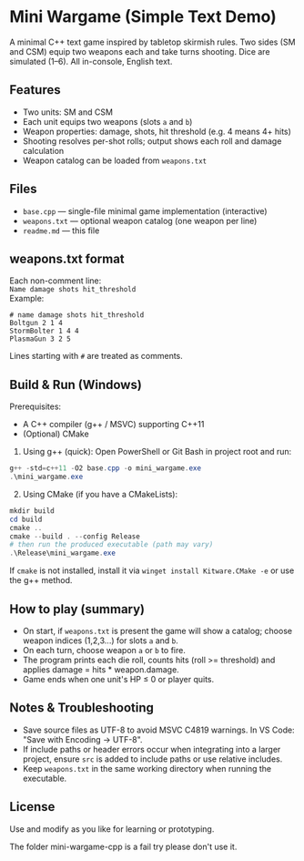 # Mini Wargame (Simple Text Demo)

A minimal C++ text game inspired by tabletop skirmish rules. Two sides (SM and CSM) equip two weapons each and take turns shooting. Dice are simulated (1–6). All in-console, English text.

## Features
- Two units: SM and CSM
- Each unit equips two weapons (slots `a` and `b`)
- Weapon properties: damage, shots, hit threshold (e.g. 4 means 4+ hits)
- Shooting resolves per-shot rolls; output shows each roll and damage calculation
- Weapon catalog can be loaded from `weapons.txt`

## Files
- `base.cpp` — single-file minimal game implementation (interactive)
- `weapons.txt` — optional weapon catalog (one weapon per line)
- `readme.md` — this file

## weapons.txt format
Each non-comment line:  
`Name damage shots hit_threshold`  
Example:
```
# name damage shots hit_threshold
Boltgun 2 1 4
StormBolter 1 4 4
PlasmaGun 3 2 5
```
Lines starting with `#` are treated as comments.

## Build & Run (Windows)

Prerequisites:
- A C++ compiler (g++ / MSVC) supporting C++11
- (Optional) CMake

1. Using g++ (quick):
Open PowerShell or Git Bash in project root and run:
```powershell
g++ -std=c++11 -O2 base.cpp -o mini_wargame.exe
.\mini_wargame.exe
```

2. Using CMake (if you have a CMakeLists):
```powershell
mkdir build
cd build
cmake ..
cmake --build . --config Release
# then run the produced executable (path may vary)
.\Release\mini_wargame.exe
```

If `cmake` is not installed, install it via `winget install Kitware.CMake -e` or use the g++ method.

## How to play (summary)
- On start, if `weapons.txt` is present the game will show a catalog; choose weapon indices (1,2,3...) for slots `a` and `b`.
- On each turn, choose weapon `a` or `b` to fire.
- The program prints each die roll, counts hits (roll >= threshold) and applies damage = hits * weapon.damage.
- Game ends when one unit's HP ≤ 0 or player quits.

## Notes & Troubleshooting
- Save source files as UTF-8 to avoid MSVC C4819 warnings. In VS Code: "Save with Encoding → UTF-8".
- If include paths or header errors occur when integrating into a larger project, ensure `src` is added to include paths or use relative includes.
- Keep `weapons.txt` in the same working directory when running the executable.

## License
Use and modify as you like for learning or prototyping.

The folder mini-wargame-cpp is a fail try please don't use it.